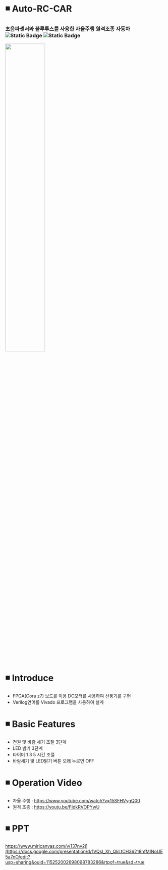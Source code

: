 # ◾ Auto-RC-CAR
<h3> 초음파센서와 블루투스를 사용한 자율주행 원격조종 자동차 <img alt="Static Badge" src="https://img.shields.io/badge/C-00599C"> <img alt="Static Badge" src="https://img.shields.io/badge/STM32-2ECCFA"> 
</h3>
<img src = "https://github.com/user-attachments/assets/9c7252f0-f630-4cd5-9afd-28962c2012e7" width="50%" height="50%">

# ◾ Introduce
* FPGA(Cora z7) 보드를 이용 DC모터를 사용하여 선풍기를 구현
* Verilog언어를 Vivado 프로그램을 사용하여 설계

# ◾ Basic Features
* 전원 및 바람 세기 조절 3단계
* LED 밝기 3단계
* 타이머 1 3 5 시간 조절
* 바람세기 및 LED밝기 버튼 오래 누르면 OFF

# ◾ Operation Video
* 자율 주행 : https://www.youtube.com/watch?v=15SFHVygQ00
* 원격 조종 : https://youtu.be/FIdkRVOPYwU

# ◾ PPT
https://www.miricanvas.com/v/137nv2j](https://docs.google.com/presentation/d/1VQsI_Xh_QkLtCH36218hfMINoUE5a7nO/edit?usp=sharing&ouid=115252002698098783286&rtpof=true&sd=true
